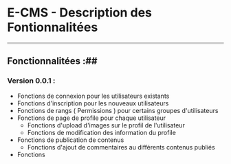 # E-CMS - Description des Fontionnalitées #

----------

## Fonctionnalitées :##
### Version 0.0.1 : ###
 - Fonctions de connexion pour les utilisateurs existants
 - Fonctions d'inscription pour les nouveaux utilisateurs
 - Fonctions de rangs ( Permissions ) pour certains groupes d'utilisateurs
 - Fonctions de page de profile pour chaque utilisateur
	 - Fonctions d'upload d'images sur le profil de l'utilisateur
	 - Fonctions de modification des information du profile 
 - Fonctions de publication de contenus
	 - Fonctions d'ajout de commentaires au différents contenus publiés
 - Fonctions 